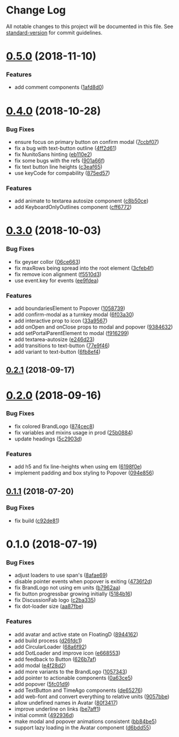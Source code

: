 # Change Log

All notable changes to this project will be documented in this file. See [standard-version](https://github.com/conventional-changelog/standard-version) for commit guidelines.

<a name="0.5.0"></a>
# [0.5.0](https://github.com/ipfs-shipyard/discussify-styleguide/compare/v0.4.0...v0.5.0) (2018-11-10)


### Features

* add comment components ([1afd8d0](https://github.com/ipfs-shipyard/discussify-styleguide/commit/1afd8d0))



<a name="0.4.0"></a>
# [0.4.0](https://github.com/ipfs-shipyard/discussify-styleguide/compare/v0.3.0...v0.4.0) (2018-10-28)


### Bug Fixes

* ensure focus on primary button on confirm modal ([7ccbf07](https://github.com/ipfs-shipyard/discussify-styleguide/commit/7ccbf07))
* fix a bug with text-button outline ([4ff2d61](https://github.com/ipfs-shipyard/discussify-styleguide/commit/4ff2d61))
* fix NunitoSans hinting ([eb110e2](https://github.com/ipfs-shipyard/discussify-styleguide/commit/eb110e2))
* fix some bugs with the refs ([901a66f](https://github.com/ipfs-shipyard/discussify-styleguide/commit/901a66f))
* fix text button line heights ([c3eaf65](https://github.com/ipfs-shipyard/discussify-styleguide/commit/c3eaf65))
* use keyCode for compability ([875ed57](https://github.com/ipfs-shipyard/discussify-styleguide/commit/875ed57))


### Features

* add animate to textarea autosize component ([c8b50ce](https://github.com/ipfs-shipyard/discussify-styleguide/commit/c8b50ce))
* add KeyboardOnlyOutlines component ([cff6772](https://github.com/ipfs-shipyard/discussify-styleguide/commit/cff6772))



<a name="0.3.0"></a>
# [0.3.0](https://github.com/ipfs-shipyard/discussify-styleguide/compare/v0.2.1...v0.3.0) (2018-10-03)


### Bug Fixes

* fix geyser collor ([06ce663](https://github.com/ipfs-shipyard/discussify-styleguide/commit/06ce663))
* fix maxRows being spread into the root element ([3cfeb4f](https://github.com/ipfs-shipyard/discussify-styleguide/commit/3cfeb4f))
* fix remove icon alignment ([f5510d3](https://github.com/ipfs-shipyard/discussify-styleguide/commit/f5510d3))
* use event.key for events ([ee9fdea](https://github.com/ipfs-shipyard/discussify-styleguide/commit/ee9fdea))


### Features

* add boundariesElement to Popover ([1058739](https://github.com/ipfs-shipyard/discussify-styleguide/commit/1058739))
* add confirm-modal as a turnkey modal ([6f03a30](https://github.com/ipfs-shipyard/discussify-styleguide/commit/6f03a30))
* add interactive prop to icon ([33a9567](https://github.com/ipfs-shipyard/discussify-styleguide/commit/33a9567))
* add onOpen and onClose props to modal and popover ([9384632](https://github.com/ipfs-shipyard/discussify-styleguide/commit/9384632))
* add setPortalParentElement to modal ([f916299](https://github.com/ipfs-shipyard/discussify-styleguide/commit/f916299))
* add textarea-autosize ([e246d23](https://github.com/ipfs-shipyard/discussify-styleguide/commit/e246d23))
* add transitions to text-button ([77e9f46](https://github.com/ipfs-shipyard/discussify-styleguide/commit/77e9f46))
* add variant to text-button ([6fb8ef4](https://github.com/ipfs-shipyard/discussify-styleguide/commit/6fb8ef4))



<a name="0.2.1"></a>
## [0.2.1](https://github.com/ipfs-shipyard/discussify-styleguide/compare/v0.2.0...v0.2.1) (2018-09-17)



<a name="0.2.0"></a>
# [0.2.0](https://github.com/ipfs-shipyard/discussify-styleguide/compare/v0.1.1...v0.2.0) (2018-09-16)


### Bug Fixes

* fix colored BrandLogo ([874cec8](https://github.com/ipfs-shipyard/discussify-styleguide/commit/874cec8))
* fix variables and mixins usage in prod ([25b0884](https://github.com/ipfs-shipyard/discussify-styleguide/commit/25b0884))
* update headings ([5c2903d](https://github.com/ipfs-shipyard/discussify-styleguide/commit/5c2903d))


### Features

* add h5 and fix line-heights when using em ([6198f0e](https://github.com/ipfs-shipyard/discussify-styleguide/commit/6198f0e))
* implement padding and box styling to Popover ([094e856](https://github.com/ipfs-shipyard/discussify-styleguide/commit/094e856))



<a name="0.1.1"></a>
## [0.1.1](https://github.com/ipfs-shipyard/discussify-styleguide/compare/v0.1.0...v0.1.1) (2018-07-20)


### Bug Fixes

* fix build ([c92de81](https://github.com/ipfs-shipyard/discussify-styleguide/commit/c92de81))



<a name="0.1.0"></a>
# 0.1.0 (2018-07-19)


### Bug Fixes

* adjust loaders to use span's ([8afae69](https://github.com/ipfs-shipyard/discussify-styleguide/commit/8afae69))
* disable pointer events when popover is exiting ([4736f2d](https://github.com/ipfs-shipyard/discussify-styleguide/commit/4736f2d))
* fix BrandLogo not using em units ([b7962aa](https://github.com/ipfs-shipyard/discussify-styleguide/commit/b7962aa))
* fix button progressbar growing initially ([5184b16](https://github.com/ipfs-shipyard/discussify-styleguide/commit/5184b16))
* fix DiscussionFab logo ([c2ba335](https://github.com/ipfs-shipyard/discussify-styleguide/commit/c2ba335))
* fix dot-loader size ([aa87fbe](https://github.com/ipfs-shipyard/discussify-styleguide/commit/aa87fbe))


### Features

* add avatar and active state on FloatingD ([8944162](https://github.com/ipfs-shipyard/discussify-styleguide/commit/8944162))
* add build process ([d26fdc1](https://github.com/ipfs-shipyard/discussify-styleguide/commit/d26fdc1))
* add CircularLoader ([68a6f92](https://github.com/ipfs-shipyard/discussify-styleguide/commit/68a6f92))
* add DotLoader and improve icon ([e668553](https://github.com/ipfs-shipyard/discussify-styleguide/commit/e668553))
* add feedback to Button ([626b7af](https://github.com/ipfs-shipyard/discussify-styleguide/commit/626b7af))
* add modal ([e4f28d2](https://github.com/ipfs-shipyard/discussify-styleguide/commit/e4f28d2))
* add more variants to the BrandLogo ([1057343](https://github.com/ipfs-shipyard/discussify-styleguide/commit/1057343))
* add pointer to actionable components ([0a63ce5](https://github.com/ipfs-shipyard/discussify-styleguide/commit/0a63ce5))
* add popover ([5fc01d9](https://github.com/ipfs-shipyard/discussify-styleguide/commit/5fc01d9))
* add TextButton and TimeAgo components ([de65276](https://github.com/ipfs-shipyard/discussify-styleguide/commit/de65276))
* add web-font and convert everything to relative units ([9057bbe](https://github.com/ipfs-shipyard/discussify-styleguide/commit/9057bbe))
* allow undefined names in Avatar ([80f3417](https://github.com/ipfs-shipyard/discussify-styleguide/commit/80f3417))
* improve underline on links ([be7aff1](https://github.com/ipfs-shipyard/discussify-styleguide/commit/be7aff1))
* initial commit ([492936d](https://github.com/ipfs-shipyard/discussify-styleguide/commit/492936d))
* make modal and popover animations consistent ([bb84be5](https://github.com/ipfs-shipyard/discussify-styleguide/commit/bb84be5))
* support lazy loading in the Avatar component ([d6bdd55](https://github.com/ipfs-shipyard/discussify-styleguide/commit/d6bdd55))
